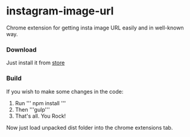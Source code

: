# instagram-image-url
Chrome extension for getting insta image URL easily and in well-known way.

### Download

Just install it from [store](https://chrome.google.com/webstore/detail/instagram-image-url/fkdmnfbeaepmildaolaoicjbfkghpcco?hl=uk)

### Build

If you wish to make some changes in the code:

1. Run ''' npm install '''
2. Then '''gulp'''
3. That's all. You Rock!

Now just load unpacked dist folder into the chrome extensions tab.
